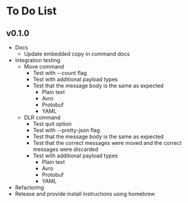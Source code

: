 # To Do List

## v0.1.0

* Docs
  * Update embedded copy in command docs
* Integration testing
  * Move command
    * Test with --count flag
    * Test with additional payload types
    * Test that the message body is the same as expected
      * Plain text
      * Avro
      * Protobuf
      * YAML
  * DLR command
    * Test quit option
    * Test with --pretty-json flag
    * Test that the message body is the same as expected
    * Test that the correct messages were moved and the correct messages were discarded
    * Test with additional payload types
      * Plain text
      * Avro
      * Protobuf
      * YAML
* Refactoring
* Release and provide install instructions using homebrew

